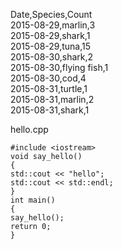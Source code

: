 Date,Species,Count  
2015-08-29,marlin,3  
2015-08-29,shark,1  
2015-08-29,tuna,15  
2015-08-30,shark,2  
2015-08-30,flying fish,1  
2015-08-30,cod,4  
2015-08-31,turtle,1  
2015-08-31,marlin,2  
2015-08-31,shark,1  
  
hello.cpp
```
#include <iostream>  
void say_hello()  
{  
std::cout << "hello";  
std::cout << std::endl;  
}  
int main()  
{  
say_hello();  
return 0;  
}  
```
